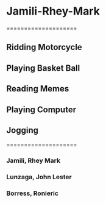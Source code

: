 # Jamili-Rhey-Mark
====================
## Ridding Motorcycle 
## Playing Basket Ball
## Reading Memes
## Playing Computer
## Jogging
====================
### Jamili, Rhey Mark
### Lunzaga, John Lester
### Borress, Ronieric